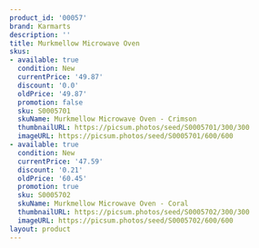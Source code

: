 ```yaml
---
product_id: '00057'
brand: Karmarts
description: ''
title: Murkmellow Microwave Oven
skus:
- available: true
  condition: New
  currentPrice: '49.87'
  discount: '0.0'
  oldPrice: '49.87'
  promotion: false
  sku: S0005701
  skuName: Murkmellow Microwave Oven - Crimson
  thumbnailURL: https://picsum.photos/seed/S0005701/300/300
  imageURL: https://picsum.photos/seed/S0005701/600/600
- available: true
  condition: New
  currentPrice: '47.59'
  discount: '0.21'
  oldPrice: '60.45'
  promotion: true
  sku: S0005702
  skuName: Murkmellow Microwave Oven - Coral
  thumbnailURL: https://picsum.photos/seed/S0005702/300/300
  imageURL: https://picsum.photos/seed/S0005702/600/600
layout: product
---
```

